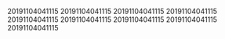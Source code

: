20191104041115
20191104041115
20191104041115
20191104041115
20191104041115
20191104041115
20191104041115
20191104041115
20191104041115
